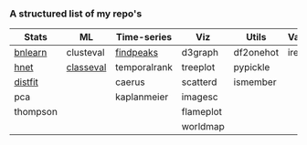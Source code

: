 ### A structured list of my repo's

<!--
**erdogant/erdogant** is a ✨ _special_ ✨ repository because its `README.md` (this file) appears on your GitHub profile.

Here are some ideas to get you started:

- 🔭 I’m currently working on ...
- 🌱 I’m currently learning ...
- 👯 I’m looking to collaborate on ...
- 🤔 I’m looking for help with ...
- 💬 Ask me about ...
- 📫 How to reach me: erdogant@gmail.com
- 😄 Pronouns: ...
- ⚡ Fun fact: ...
-->


| Stats                                           | ML                                                  | Time-series                                           | Viz            | Utils      | Various | API         |
|-------------------------------------------------|-----------------------------------------------------|-------------------------------------------------------|----------------|------------|---------|-------------|
| [bnlearn](https://erdogant.github.io/bnlearn/)  | clusteval                                           | [findpeaks](https://erdogant.github.io/findpeaks/)    | d3graph        |df2onehot   |irelease |googletrends |
| [hnet](https://erdogant.github.io/hnet/)        | [classeval](https://erdogant.github.io/classeval/)  | temporalrank                                          | treeplot       |pypickle    |         |slacki       |
| [distfit](https://erdogant.github.io/distfit/)  |                                                     | caerus                                                | scatterd       |ismember    |         |             |
| pca                                             |                                                     | kaplanmeier                                           | imagesc        |            |         |             |
| thompson                                        |                                                     |                                                       | flameplot      |            |         |             |
|                                                 |                                                     |                                                       | worldmap       |            |         |             |




